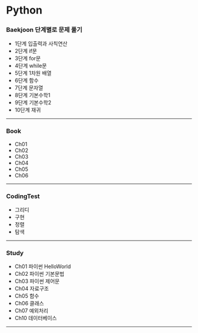 # Python

### Baekjoon 단계별로 문제 풀기
- 1단계 입출력과 사칙연산
- 2단계 if문
- 3단계 for문
- 4단계 while문
- 5단계 1차원 배열
- 6단계 함수
- 7단계 문자열
- 8단계 기본수학1
- 9단계 기본수학2
- 10단계 재귀
------
### Book
- Ch01
- Ch02
- Ch03
- Ch04
- Ch05
- Ch06
------
### CodingTest
- 그리디
- 구현
- 정렬
- 탐색
------
### Study
- Ch01 파이썬 HelloWorld
- Ch02 파이썬 기본문법
- Ch03 파이썬 제어문
- Ch04 자료구조
- Ch05 함수
- Ch06 클래스
- Ch07 예외처리
- Ch10 데이터베이스
------
